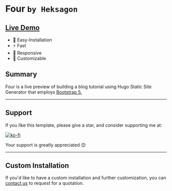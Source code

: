 # Four `by Heksagon`
## [Live Demo](https://heksagonnet.github.io/four/)
- 🔧 Easy-Installation 
- ⚡️ Fast 
- 📱 Responsive
- 🎨 Customizable

## Summary
Four is a live preview of building a blog tutorial using Hugo Static Site Generator that employs [Bootstrap 5.](https://getbootstrap.com/docs/5.0/getting-started/introduction/ "Bootstrap 5")

---
## Support

If you like this template, please give a star, and consider supporting me at:

[![ko-fi](https://www.ko-fi.com/img/githubbutton_sm.svg)](https://ko-fi.com/heksagon)

Your support is greatly appreciated 😊

---
## Custom Installation
If you'd like to have a custom installation and further customization, you can [contact us](https://www.heksagon.net/contact) to request for a quotation.

